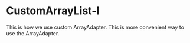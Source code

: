 # CustomArrayList-I
This is how we use custom ArrayAdapter. This is more convenient way to use the ArrayAdapter.
